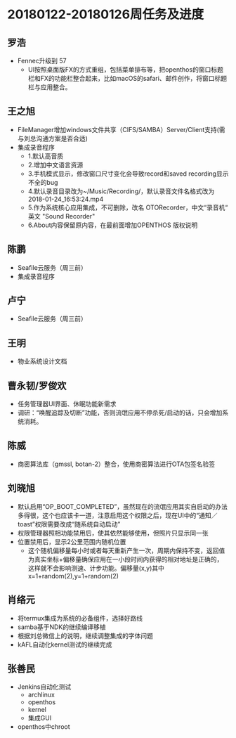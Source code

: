 # 20180122-20180126周任务及进度

## 罗浩
- Fennec升级到 57
   - UI按照桌面版FX的方式重组，包括菜单排布等，把openthos的窗口标题栏和FX的功能栏整合起来，比如macOS的safari、邮件创作，将窗口标题栏与应用整合。

## 王之旭
- FileManager增加windows文件共享（CIFS/SAMBA）Server/Client支持(需与刘总沟通方案是否合适)
- 集成录音程序
   - 1.默认高音质
   - 2.增加中文语言资源
   - 3.手机模式显示，修改窗口尺寸变化会导致record和saved recording显示不全的bug
   - 4.默认录音目录改为~/Music/Recording/，默认录音文件名格式改为 2018-01-24_16:53:24.mp4
   - 5.作为系统核心应用集成，不可删除，改名 OTORecorder，中文“录音机“ 英文 "Sound Recorder"
   - 6.About内容保留原内容，在最前面增加OPENTHOS 版权说明

## 陈鹏
- Seafile云服务（周三前）
- 集成录音程序

## 卢宁
- Seafile云服务（周三前）

## 王明
- 物业系统设计文档

## 曹永韧/罗俊欢
- 任务管理器UI界面、休眠功能新需求
- 调研：“唤醒追踪及切断”功能，否则流氓应用不停杀死/启动的话，只会增加系统消耗。

## 陈威
- 商密算法库（gmssl, botan-2）整合，使用商密算法进行OTA包签名验签

## 刘晓旭
- 默认启用“OP_BOOT_COMPLETED”，虽然现在的流氓应用其实自启动的办法多得很，这个也应该卡一道，注意启用这个权限之后，现在UI中的“通知／toast”权限需要改成“随系统自动启动”
- 权限管理器照相功能禁用后，使其依然能够使用，但照片只显示同一张
- 位置禁用后，显示2公里范围内随机位置
   - 这个随机偏移量每小时或者每天重新产生一次，周期内保持不变，返回值为真实坐标+偏移量确保应用在一小段时间内获得的相对地址是正确的，这样就不会影响测速、计步功能。偏移量(x,y)其中 x=1+random(2),y=1+random(2)

## 肖络元
- 将termux集成为系统的必备组件，选择好路线
- samba基于NDK的继续编译移植
- 根据刘总微信上的说明，继续调整集成的字体问题
- kAFL自动化kernel测试的继续完成

## 张善民
- Jenkins自动化测试
   - archlinux
   - openthos
   - kernel
   - 集成GUI
- openthos中chroot
